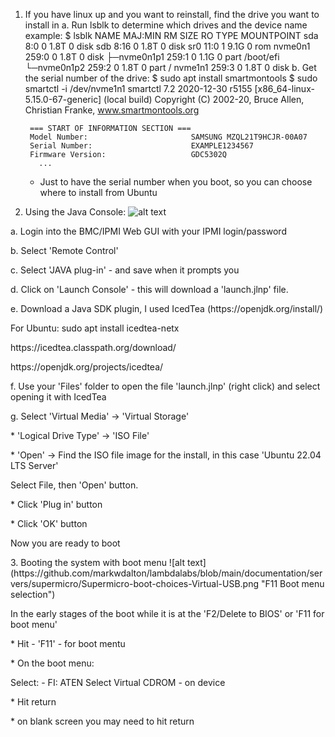 
1. If you have linux up and you want to reinstall, find the drive you want to install in 
   a. Run lsblk to determine which drives and the device name
      example:
        $ lsblk
        NAME        MAJ:MIN RM  SIZE RO TYPE MOUNTPOINT
        sda           8:0    0  1.8T  0 disk
        sdb           8:16   0  1.8T  0 disk 
        sr0          11:0    1  9.1G  0 rom
        nvme0n1     259:0    0  1.8T  0 disk
        ├─nvme0n1p1 259:1    0  1.1G  0 part /boot/efi
        └─nvme0n1p2 259:2    0  1.8T  0 part /
        nvme1n1     259:3    0  1.8T  0 disk
   b. Get the serial number of the drive:
        $ sudo apt install smartmontools
        $ sudo smartctl -i /dev/nvme1n1
        smartctl 7.2 2020-12-30 r5155 [x86_64-linux-5.15.0-67-generic] (local build)
        Copyright (C) 2002-20, Bruce Allen, Christian Franke, www.smartmontools.org

        === START OF INFORMATION SECTION ===
        Model Number:                       SAMSUNG MZQL21T9HCJR-00A07
        Serial Number:                      EXAMPLE1234567
        Firmware Version:                   GDC5302Q
          ...
      * Just to have the serial number when you boot, so you can choose where to install from Ubuntu

2. Using the Java Console:
![alt text](https://github.com/markwdalton/lambdalabs/blob/main/documentation/servers/supermicro/Supermicro-Java-remote-mount-iso.png "Using the Java Console to mount iso image")</p>

<p>   a. Login into the BMC/IPMI Web GUI with your IPMI login/password
<p>   b. Select 'Remote Control'
<p>   c. Select 'JAVA plug-in' - and save when it prompts you
<p>   d. Click on 'Launch Console' - this will download a 'launch.jlnp' file.
<p>   e. Download a Java SDK plugin, I used IcedTea (https://openjdk.org/install/)
<p>      For Ubuntu:  sudo apt install icedtea-netx
<p>          https://icedtea.classpath.org/download/
<p>          https://openjdk.org/projects/icedtea/
<p>   f. Use your 'Files' folder to open the file 'launch.jlnp' (right click) and select opening it with IcedTea
<p>   g. Select 'Virtual Media' -> 'Virtual Storage'
<p>        * 'Logical Drive Type' -> 'ISO File'
<p>        * 'Open' -> Find the ISO file image for the install, in this case 'Ubuntu 22.04 LTS Server'
<p>           Select File, then 'Open' button.
<p>        * Click 'Plug in' button
<p>        * Click 'OK' button
<p>      Now you are ready to boot
<p>
3. Booting the system with boot menu
  ![alt text](https://github.com/markwdalton/lambdalabs/blob/main/documentation/servers/supermicro/Supermicro-boot-choices-Virtual-USB.png "F11 Boot menu selection")</p>
<p>   In the early stages of the boot while it is at the 'F2/Delete to BIOS' or 'F11 for boot menu'
<p>   * Hit - 'F11' - for boot mentu
<p>   * On the boot menu:
<p>     Select: - FI: ATEN Select Virtual CDROM - on device
<p>        * Hit return
<p>   * on blank screen you may need to hit return
  
